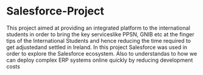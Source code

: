 # Salesforce-Project
This project aimed at providing an integrated platform to the international students in order to bring the key serviceslike PPSN, GNIB etc at the finger tips of the International Students and hence reducing the time required to get adjustedand settled in Ireland.  In this project Salesforce was used in order to explore the Salesforce ecosystem.  Also to understandas to how we can deploy complex ERP systems online quickly by reducing development costs
